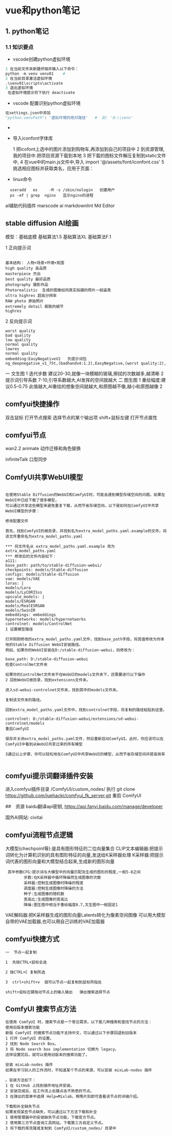 # vue和python笔记

## 1. python笔记

### 1.1 知识要点

- vscode创建python虚拟环境

```python
1 在当前文件夹新建终端并输入以下命令：
python -m venv venv01    # 
2 在当前目录激活虚拟环境
.\venv01\scripts\activate
3 退出虚拟环境
 在虚拟环境提示符下执行 deactivate

```

- vscode 配置识别python虚拟环境

```python
在settings.json中添加
"python.venvPath": '虚拟环境的绝对路径'   #  如: 'd:\\venv'
```

-
- 导入iconfont字体库

  1 把icofont上选中的图片添加到购物车,再添加到自己的项目中
  2 到资源管理,我的项目中.把项目资源下载到本地
  3 把下载的图标文件解压复制到static文件中,
  4 在vue中的main.js文件中,导入 import '@/assets/font/iconfont.css'
  5  挑选相应图标并获取类名，应用于页面：<i class="iconfont icon-xxx"></i>
- linux命令

```
  useradd   es     -M -s /sbin/nologin   创建用户
  ps -ef | grep  nginx   显示nginx的进程  
```

ai辅助代码插件  marscode ai          markdownlint    Md Editor

## stable diffusion  AI绘画

模型：基础底模  基础算法1.5   基础算法XL   基础算法F.1

1 正向提示词

```

基本结构： 人物+场景+环境+氛围
high quality 高品质
masterpiece 杰出
best quality 最好品质
photography 摄影作品
Photorealistic  生成的图像如同真实拍摄的照片一般逼真
ultra highres 超高分辨率
RAW photo 原始照片
extremely detail 极致的细节
highres  
```

2 反向提示词

```
worst quality
bad quality
low quality
normal quality
lowres
normal quality
embedding:EasyNegativeV2   负提示词包
ng_deepnegative_v1_75t,(badhandv4:1.2),EasyNegative,(worst quality:2),

```

一 文生图
1 迭代步数 建议20-30,就像一块模糊的玻璃,擦拭的次数越多,越清晰
2 提示词引导系数 7-10,引导系数越大,AI发挥的空间就越大
二 图生图
1 重绘幅度:建议0.5-0.75 此值越大,AI重绘的想象空间就越大,和原图越不像,越小和原图越像
2

## comfyui快捷操作
双击鼠标  打开节点搜索
选择节点的某个输出项 shift+鼠标左键  打开节点属性

## comfyui节点
wan2.2 animate    动作迁移和角色替换

infiniteTalk         口型同步


## ComfyUI共享WebUI模型


```

在使用Stable Diffusion的WebUI和ComfyUI时，可能会遇到模型存储空间的问题。如果在WebUI中已经下载了很多模型，
可以通过共享这些模型来避免重复下载，从而节省存储空间。以下是如何在ComfyUI中共享WebUI模型的步骤：

修改配置文件

首先，找到ComfyUI的根目录，并找到名为extra_model_paths.yaml.example的文件。将该文件重命名为extra_model_paths.yaml

*** 将文件名从 extra_model_paths.yaml.example 改为 extra_model_paths.yaml
*** 修改后的文件内容如下：
a111:
base_path: path/to/stable-diffusion-webui/
checkpoints: models/Stable-diffusion
configs: models/Stable-diffusion
vae: models/VAE
loras: |
models/Lora
models/LyCORISss
upscale_models: |
models/ESRGAN
models/RealESRGAN
models/SwinIR
embeddings: embeddings
hypernetworks: models/hypernetworks
controlnet: models/ControlNet
1 设置模型路径

打开刚刚修改的extra_model_paths.yaml文件，找到base_path字段，将其值修改为你本地的Stable Diffusion WebUI安装路径。
例如，如果你的WebUI安装在D:/stable-diffusion-webui，则修改为：

base_path: D:/stable-diffusion-webui
检查ControlNet文件夹

如果你的ControlNet文件夹不在WebUI的models文件夹下，还需要进行以下操作
2 回到WebUI根目录，找到extensions文件夹。

进入sd-webui-controlnet文件夹，找到其中的models文件夹。

复制该文件夹的路径。

回到extra_model_paths.yaml文件中，找到controlnet字段，将复制的路径粘贴到这里。

controlnet: D:/stable-diffusion-webui/extensions/sd-webui-controlnet/models
重启ComfyUI

保存并关闭extra_model_paths.yaml文件，然后重新启动ComfyUI。此时，你应该可以在ComfyUI中看到从WebUI共享过来的所有模型

3通过以上步骤，你可以轻松地在ComfyUI中共享WebUI的模型，从而节省存储空间并提高效率


```

## comfyui提示词翻译插件安装

进入comfyui插件目录 /ComfyUI/custom_nodes/
执行 git clone https://github.com/juehackr/comfyui_fk_server.git
重启 ComfyUI

##　资源
baidu翻译api密钥,
https://api.fanyi.baidu.com/manage/developer

国外AI网站: civitai

## comfyui流程节点逻辑

大模型(chechpoint等):是具有图形特征的二位向量集合
CLIP文本编辑器:把提示词转化为计算机识别的具有图形特征的向量,发送给K采样器处理
K采样器:把提示词代表的图形向量和大模型结合起来,生成新的图形向量

```
 其中参数CFG:提示词与大模型中的向量匹配及生成的图形的程度,一般5-8之间
        步数:在K采样器中循环降噪而生成图像的次数
        采样器:控制生成图像时降噪的程度
        调度器:控制生成图像时降噪的方法
        种子:生成图像的随机数
        宽高比:生成图像的宽高比 
        降噪:图生图中相当于重绘幅度0.7,文生图中一般固定1  
```

VAE解码器:把K采样器生成的图形向量Latents转化为像素空间图像
可以用大模型自带的VAE加载器,也可以用自己训练的VAE加载器

## comfyui快捷方式

```
一  节点一起复制

1  先按CTRL+鼠标全选

2 按CTRL+C 复制所选

3  ctrl+shift+v  就可以节点一起复制到鼠标所指处

shift+鼠标左键拖动节点上的输入输出   弹出搜索选择节点
```

## ComfyUI 搜索节点方法

```
在使用 ComfyUI 时，搜索节点是一个常见需求。以下是几种搜索和查找节点的方法：
使用旧版本搜索功能
新版 ComfyUI 的搜索节点功能不支持中文，可以通过以下步骤回退到旧版本
1 打开 ComfyUI 的设置。
2 找到 Node Search Box。
3 将 Node search box implementation 切换为 legacy。
这样设置完后，就可以使用旧版本的搜索功能了。

安装 mixLab-nodes 插件
如果在学习别人的工作流时，不知道某个节点的来源，可以安装 mixLab-nodes 插件

。安装方法如下：
1 在 GitHub 上找到插件地址并安装。
2 安装完成后，在工作流上右键点击不熟悉的节点。
3 在弹出的菜单中选择 Help∞Mixlab，稍等片刻即可查看该节点的详细介绍。

下载和补全缺失节点
如果发现某些节点缺失，可以通过以下方法下载和补全
1 使用管理器中的安装缺失节点功能，下载官方节点。
2 使用第三方节点查询工具网站，下载第三方自定义节点。
3 将下载的库克隆或复制到 ComfyUI/custom_nodes/ 目录中
```
